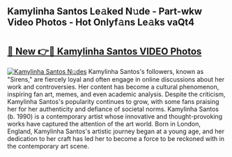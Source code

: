 ## Kamylinha Santos Le𝚊ked N𝚞de - Part-wkw Video Photos - Hot Onlyf𝚊ns Le𝚊ks vaQt4

# <h2><a href="http://ac22195.deff.icu/?id=Kamylinha+Santos">🔗 New 👉🔴 Kamylinha Santos VIDEO Photos</a></h2>

[![Kamylinha Santos N𝚞des](https://i.imgur.com/rIISA9y.gif)](http://ac22195.deff.icu/?id=Kamylinha+Santos)
Kamylinha Santos's followers, known as "Sirens," are fiercely loyal and often engage in online discussions about her work and controversies. Her content has become a cultural phenomenon, inspiring fan art, memes, and even academic analysis. Despite the criticism, Kamylinha Santos's popularity continues to grow, with some fans praising her for her authenticity and defiance of societal norms. Kamylinha Santos (b. 1990) is a contemporary artist whose innovative and thought-provoking works have captured the attention of the art world. Born in London, England, Kamylinha Santos's artistic journey began at a young age, and her dedication to her craft has led her to become a force to be reckoned with in the contemporary art scene.
